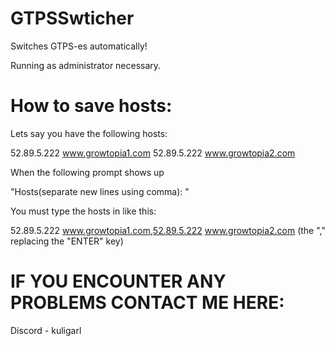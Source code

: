 # GTPSSwticher
Switches GTPS-es automatically!

Running as administrator necessary.

# How to save hosts:


Lets say you have the following hosts: 

52.89.5.222 www.growtopia1.com
52.89.5.222 www.growtopia2.com

When the following prompt shows up

"Hosts(separate new lines using comma): "

You must type the hosts in like this:

52.89.5.222 www.growtopia1.com,52.89.5.222 www.growtopia2.com (the "," replacing the "ENTER" key)

# IF YOU ENCOUNTER ANY PROBLEMS CONTACT ME HERE:
Discord - kuligarl
